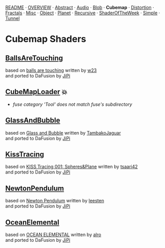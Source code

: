 
  <!--                                                             -->
  <!--           THIS IS AN AUTOMATICALLY GENERATED FILE           -->
  <!--                                                             -->
  <!--                  D O   N O T   E D I T ! ! !                -->
  <!--                                                             -->
  <!--  ALL CHANGES WILL BE OVERWRITTEN WITHOUT ANY FURTHER NOTICE -->
  <!--                                                             -->


[README](../README.md) · [OVERVIEW](../OVERVIEW.md) · [Abstract](../Abstract/README.md) · [Audio](../Audio/README.md) · [Blob](../Blob/README.md) · **Cubemap** · [Distortion](../Distortion/README.md) · [Fractals](../Fractals/README.md) · [Misc](../Misc/README.md) · [Object](../Object/README.md) · [Planet](../Planet/README.md) · [Recursive](../Recursive/README.md) · [ShaderOfTheWeek](../ShaderOfTheWeek/README.md) · [Simple](../Simple/README.md) · [Tunnel](../Tunnel/README.md)

# Cubemap Shaders

## **[BallsAreTouching](BallsAreTouching.md)**
based on [balls are touching](https://www.shadertoy.com/view/MdlGWn) written by [w23](https://www.shadertoy.com/user/w23)<br />and ported to DaFusion by [JiPi](../../Site/Profiles/JiPi.md)

## **[CubeMapLoader](CubeMapLoader.md)** :boom:
- *fuse category 'Tool' does not match fuse's subdirectory*

## **[GlassAndBubble](GlassAndBubble.md)**
based on [Glass and Bubble](https://www.shadertoy.com/view/XdVSRV) written by [TambakoJaguar](https://www.shadertoy.com/user/TambakoJaguar)<br />and ported to DaFusion by [JiPi](../../Site/Profiles/JiPi.md)

## **[KissTracing](KissTracing.md)**
based on [KISS Tracing 001: Spheres&Plane](https://www.shadertoy.com/view/sttXWX) written by [tsaari42](https://www.shadertoy.com/user/tsaari42)<br />and ported to DaFusion by [JiPi](../../Site/Profiles/JiPi.md)

## **[NewtonPendulum](NewtonPendulum.md)**
based on [Newton Pendulum](https://www.shadertoy.com/view/7sXyzX) written by [leesten](https://www.shadertoy.com/user/leesten)<br />and ported to DaFusion by [JiPi](../../Site/Profiles/JiPi.md)

## **[OceanElemental](OceanElemental.md)**
based on [OCEAN ELEMENTAL](https://www.shadertoy.com/view/NdS3zK) written by [alro](https://www.shadertoy.com/user/alro)<br />and ported to DaFusion by [JiPi](../../Site/Profiles/JiPi.md)

